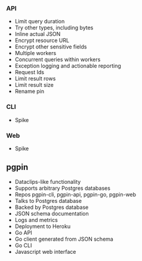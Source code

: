 ### API

* Limit query duration
* Try other types, including bytes
* Inline actual JSON
* Encrypt resource URL
* Encrypt other sensitive fields
* Multiple workers
* Concurrent queries within workers
* Exception logging and actionable reporting
* Request Ids
* Limit result rows
* Limit result size
* Rename pin

### CLI

* Spike

### Web

* Spike

## pgpin
 
* Dataclips-like functionality
* Supports arbitrary Postgres databases
* Repos pgpin-cli, pgpin-api, pgpin-go, pgpin-web
* Talks to Postgres database
* Backed by Postgres database
* JSON schema documentation
* Logs and metrics
* Deployment to Heroku
* Go API
* Go client generated from JSON schema
* Go CLI
* Javascript web interface